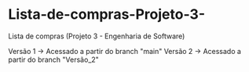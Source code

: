 # Lista-de-compras-Projeto-3-
Lista de compras (Projeto 3 - Engenharia de Software)

Versão 1 -> Acessado a partir do branch "main"
Versão 2 -> Acessado a partir do branch "Versão_2"
